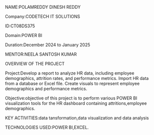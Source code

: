 NAME:POLAMREDDY DINESH REDDY

Company:CODETECH IT SOLUTIONS

ID:CT08DS375

Domain:POWER BI

Duration:December 2024 to January 2025

MENTOR:NEELA SANTOSH KUMAR

OVERVIEW OF THE PROJECT

Project:Develop a report to analyze HR data, including employee
demographics, attrition rates, and performance metrics. Import
HR data from a database or Excel file. Create visuals to
represent employee demographics and performance metrics.

Objective:objective of this project is to perform various POWER BI visualization tools for the HR dashboard containing attritions,employee demographics.

KEY ACTIVITIES:data tansformation,data visualization and data analysis

TECHNOLOGIES USED:POWER BI,EXCEL.
